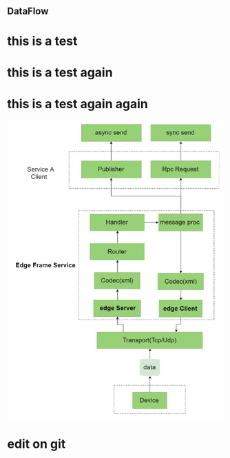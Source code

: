 ## DataFlow

# this is a test 

# this is a test  again

# this is a test  again again

![Image](https://github.com/danny-gao/Learn-GitHub/blob/master/data%20flow.png)


# edit on git


